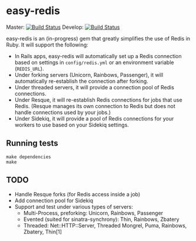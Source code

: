 easy-redis
==========

Master: [![Build Status](https://travis-ci.org/stvp/easy-redis.png?branch=master)](undefined) Develop: [![Build Status](https://travis-ci.org/stvp/easy-redis.png?branch=develop)](undefined)

easy-redis is an (in-progress) gem that greatly simplifies the use of Redis in
Ruby. It will support the following:

* In Rails apps, easy-redis will automatically set up a Redis connection based
  on settings in `config/redis.yml` or an environment variable (`REDIS_URL`).
* Under forking servers (Unicorn, Rainbows, Passenger), it will automatically
  re-establish the connection after forking.
* Under threaded servers, it will provide a connection pool of Redis
  connections.
* Under Resque, it will re-establish Redis connections for jobs that use Redis.
  (Resque manages its own connection to Redis but does not handle connections
  used by your jobs.)
* Under Sidekiq, it will provide a pool of Redis connections for your workers to
  use based on your Sidekiq settings.

Running tests
-------------

    make dependencies
    make

TODO
----

* Handle Resque forks (for Redis access inside a job)
* Add connection pool for Sidekiq
* Support and test under various types of servers:
    * Multi-Process, preforking: Unicorn, Rainbows, Passenger
    * Evented (suited for sinatra-synchrony): Thin, Rainbows, Zbatery
    * Threaded: Net::HTTP::Server, Threaded Mongrel, Puma, Rainbows, Zbatery, Thin[1]

